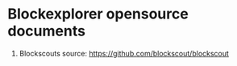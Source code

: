 # Blockexplorer opensource documents

1. Blockscouts
source: https://github.com/blockscout/blockscout
